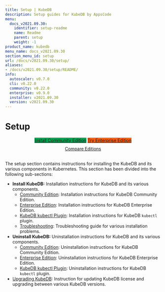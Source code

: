 ```yaml
---
title: Setup | KubeDB
description: Setup guides for KubeDB by AppsCode
menu:
  docs_v2021.09.30:
    identifier: setup-readme
    name: Readme
    parent: setup
    weight: -1
product_name: kubedb
menu_name: docs_v2021.09.30
section_menu_id: setup
url: /docs/v2021.09.30/setup/
aliases:
- /docs/v2021.09.30/setup/README/
info:
  autoscaler: v0.7.0
  cli: v0.22.0
  community: v0.22.0
  enterprise: v0.9.0
  installer: v2021.09.30
  version: v2021.09.30
---
```


# Setup

<div style="text-align: center;">
  <a class="button ac-button  is-link is-medium is-active has-text-weight-normal" href="/docs/v2021.09.30/setup/install/community" style="background:#00A651; width: 18rem;">Install Community Edition</a>
  <a class="button ac-button is-info is-medium is-active has-text-weight-normal" href="/docs/v2021.09.30/setup/install/enterprise"  style="background:#FC6011; width: 18rem;">Try Enterprise Edition</a>
  <a style="margin-top: 10px; display: block;" href="https://kubedb.com/pricing/">Compare Editions</a>
</div>
<br>

The setup section contains instructions for installing the KubeDB and its various components in Kubernetes. This section has been divided into the following sub-sections:

- **Install KubeDB:** Installation instructions for KubeDB and its various components.
  - [Community Edition](/docs/v2021.09.30/setup/install/community): Installation instructions for KubeDB Community Edition.
  - [Enterprise Edition](/docs/v2021.09.30/setup/install/enterprise): Installation instructions for KubeDB Enterprise Edition.
  - [KubeDB kubectl Plugin](/docs/v2021.09.30/setup/install/kubectl_plugin): Installation instructions for KubeDB `kubectl` plugin.
  - [Troubleshooting](/docs/v2021.09.30/setup/install/troubleshoting): Troubleshooting guide for various installation problems.
- **Uninstall KubeDB:** Uninstallation instructions for KubeDB and its various components.
  - [Community Edition](/docs/v2021.09.30/setup/uninstall/community): Uninstallation instructions for KubeDB Community Edition.
  - [Enterprise Edition](/docs/v2021.09.30/setup/uninstall/enterprise): Uninstallation instructions for KubeDB Enterprise Edition.
  - [KubeDB kubectl Plugin](/docs/v2021.09.30/setup/uninstall/kubectl_plugin): Uninstallation instructions for KubeDB `kubectl` plugin.
- [Upgrading KubeDB](/docs/v2021.09.30/setup/upgrade/): Instruction for updating KubeDB license and upgrading between various KubeDB versions.
